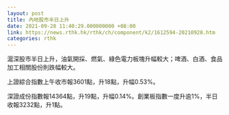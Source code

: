 ```yaml
---
layout: post
title: 內地股市半日上升
date: 2021-09-28 11:40:29.000000000 +08:00
link: https://news.rthk.hk/rthk/ch/component/k2/1612594-20210928.htm
categories: rthk
---
```


滬深股市半日上升，油氣開採、燃氣、綠色電力板塊升幅較大；啤酒、白酒、食品加工相關股份則跌幅較大。

上證綜合指數上午收市報3601點，升18點，升幅0.53%。

深證成份指數報14364點，升19點，升幅0.14%。創業板指數一度升逾1%，半日收報3232點，升1點。
